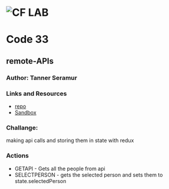 ![CF](http://i.imgur.com/7v5ASc8.png) LAB
=================================================
# Code 33
## remote-APIs

### Author: Tanner Seramur

### Links and Resources
* [repo](https://github.com/TannerSeramur/code-33-remote-APIs)
* [Sandbox](https://codesandbox.io/s/github/TannerSeramur/code-33-remote-APIs/tree/master/)

### Challange:
making api calls and storing them in state with redux

### Actions
* GETAPI - Gets all the people from api
* SELECTPERSON - gets the selected person and sets them to state.selectedPerson
